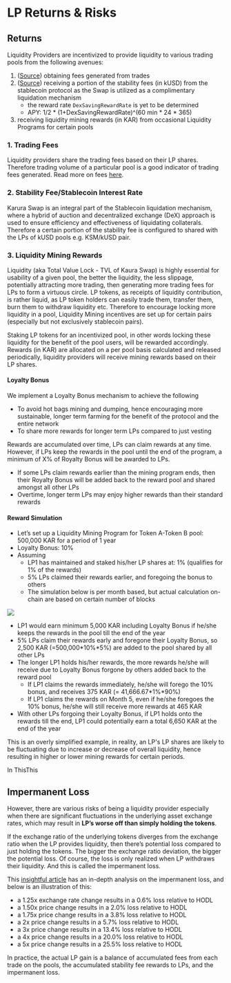 # LP Returns & Risks

## Returns

Liquidity Providers are incentivized to provide liquidity to various trading pools from the following avenues:

1. \([Source](https://github.com/AcalaNetwork/Acala/blob/master/runtime/karura/src/lib.rs#L1067)\) obtaining fees generated from trades
2. \([Source](https://github.com/AcalaNetwork/Acala/blob/4e6a2b94f5153cd7a09279914366927f357767d5/modules/incentives/src/lib.rs#L201)\) receiving a portion of the stability fees \(in kUSD\) from the stablecoin protocol as the Swap is utilized as a complimentary liquidation mechanism
   * the reward rate `DexSavingRewardRate` is yet to be determined
   * APY: 1/2 \* \(1+DexSavingRewardRate\)^\(60 min \* 24 \* 365\)
3. receiving liquidity mining rewards \(in KAR\) from occasional Liquidity Programs for certain pools

### 1. Trading Fees

Liquidity providers share the trading fees based on their LP shares. Therefore trading volume of a particular pool is a good indicator of trading fees generated. Read more on fees [here](fees.md).

### 2. Stability Fee/Stablecoin Interest Rate

Karura Swap is an integral part of the Stablecoin liquidation mechanism, where a hybrid of auction and decentralized exchange \(DeX\) approach is used to ensure efficiency and effectiveness of liquidating collaterals. Therefore a certain portion of the stability fee is configured to shared with the LPs of kUSD pools e.g. KSM/kUSD pair.

### 3. Liquidity Mining Rewards

Liquidity \(aka Total Value Lock - TVL of Kaura Swap\) is highly essential for usability of a given pool, the better the liquidity, the less slippage, potentially attracting more trading, then generating more trading fees for LPs to form a virtuous circle. LP tokens, as receipts of liquidity contribution, is rather liquid, as LP token holders can easily trade them, transfer them, burn them to withdraw liquidity etc. Therefore to encourage locking more liquidity in a pool, Liquidity Mining incentives are set up for certain pairs \(especially but not exclusively stablecoin pairs\).

Staking LP tokens for an incentivized pool, in other words locking these liquidity for the benefit of the pool users, will be rewarded accordingly. Rewards \(in KAR\) are allocated on a per pool basis calculated and released periodically, liquidity providers will receive mining rewards based on their LP shares. 

#### Loyalty Bonus

We implement a Loyalty Bonus mechanism to achieve the following

* To avoid hot bags mining and dumping, hence encouraging more sustainable, longer term farming for the benefit of the protocol and the entire network
* To share more rewards for longer term LPs compared to just vesting

Rewards are accumulated over time, LPs can claim rewards at any time. However, if LPs keep the rewards in the pool until the end of the program, a minimum of X% of Royalty Bonus will be awarded to LPs. 

* If some LPs claim rewards earlier than the mining program ends, then their Royalty Bonus will be added back to the reward pool and shared amongst all other LPs
* Overtime, longer term LPs may enjoy higher rewards than their standard rewards

#### Reward Simulation

* Let’s set up a Liquidity Mining Program for Token A-Token B pool: 500,000 KAR for a period of 1 year
* Loyalty Bonus: 10%
* Assuming 
  * LP1 has maintained and staked his/her LP shares at: 1% \(qualifies for 1% of the rewards\)
  * 5% LPs claimed their rewards earlier, and foregoing the bonus to others
  * The simulation below is per month based, but actual calculation on-chain are based on certain number of blocks

![](https://lh5.googleusercontent.com/De8grUCHCxHReiWnpfoO_mi3ehzdrQ6vI-NZsLQEck23owvX_Wx1L0rjmx3WyeuL5QYbROinogWWoT6tzn-yAgQIXKYgabgbBfgXsMgT0PLe85GbREJRmRqx8qh1IsDQYkHdkf2f)

* LP1 would earn minimum 5,000 KAR including Loyalty Bonus if he/she keeps the rewards in the pool till the end of the year
* 5% LPs claim their rewards early and foregone their Loyalty Bonus, so 2,500 KAR \(=500,000\*10%\*5%\) are added to the pool shared by all other LPs
* The longer LP1 holds his/her rewards, the more rewards he/she will receive due to Loyalty Bonus forgone by others added back to the reward pool
  * If LP1 claims the rewards immediately, he/she will forego the 10% bonus, and receives 375 KAR \(= 41,666.67\*1%\*90%\)
  * If LP1 claims the rewards on Month 5, even if he/she foregoes the 10% bonus, he/she will still receive more rewards at 465 KAR
* With other LPs forgoing their Loyalty Bonus, if LP1 holds onto the rewards till the end, LP1 could potentially earn a total 6,650 KAR at the end of the year

This is an overly simplified example, in reality, an LP's LP shares are likely to be fluctuating due to increase or decrease of overall liquidity, hence resulting in higher or lower mining rewards for certain periods.

In ThisThis

## Impermanent Loss

However, there are various risks of being a liquidity provider especially when there are significant fluctuations in the underlying asset exchange rates, which may result in **LP’s worse off than simply holding the tokens**. 

If the exchange ratio of the underlying tokens diverges from the exchange ratio when the LP provides liquidity, then there’s potential loss compared to just holding the tokens. The bigger the exchange ratio deviation, the bigger the potential loss. Of course, the loss is only realized when LP withdraws their liquidity. And this is called the impermanent loss.

This  [insightful article](https://pintail.medium.com/uniswap-a-good-deal-for-liquidity-providers-104c0b6816f2) has an in-depth analysis on the impermanent loss, and below is an illustration of this:

* a 1.25x exchange rate change results in a 0.6% loss relative to HODL 
* a 1.50x price change results in a 2.0% loss relative to HODL 
* a 1.75x price change results in a 3.8% loss relative to HODL 
* a 2x price change results in a 5.7% loss relative to HODL 
* a 3x price change results in a 13.4% loss relative to HODL 
* a 4x price change results in a 20.0% loss relative to HODL 
* a 5x price change results in a 25.5% loss relative to HODL

In practice, the actual LP gain is a balance of accumulated fees from each trade on the pools, the accumulated stability fee rewards to LPs, and the impermanent loss. 

